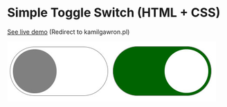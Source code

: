 # Simple Toggle Switch (HTML + CSS)

[See live demo](http://kamilgawron.pl/switcher) (Redirect to kamilgawron.pl)

![alt text](https://raw.githubusercontent.com/kamilgawron/Toggle-Switch/master/switchers.jpg)

